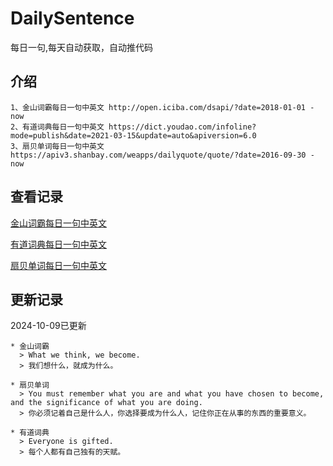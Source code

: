 # DailySentence

每日一句,每天自动获取，自动推代码

## 介绍

```
1、金山词霸每日一句中英文 http://open.iciba.com/dsapi/?date=2018-01-01 - now
2、有道词典每日一句中英文 https://dict.youdao.com/infoline?mode=publish&date=2021-03-15&update=auto&apiversion=6.0
3、扇贝单词每日一句中英文 https://apiv3.shanbay.com/weapps/dailyquote/quote/?date=2016-09-30 - now
```

## 查看记录

[金山词霸每日一句中英文](./data/iciba/)

[有道词典每日一句中英文](./data/youdao/)

[扇贝单词每日一句中英文](./data/shanbay/)

## 更新记录
2024-10-09已更新 
```
* 金山词霸
  > What we think, we become.
  > 我们想什么，就成为什么。

* 扇贝单词
  > You must remember what you are and what you have chosen to become, and the significance of what you are doing.
  > 你必须记着自己是什么人，你选择要成为什么人，记住你正在从事的东西的重要意义。

* 有道词典
  > Everyone is gifted.
  > 每个人都有自己独有的天赋。

```

